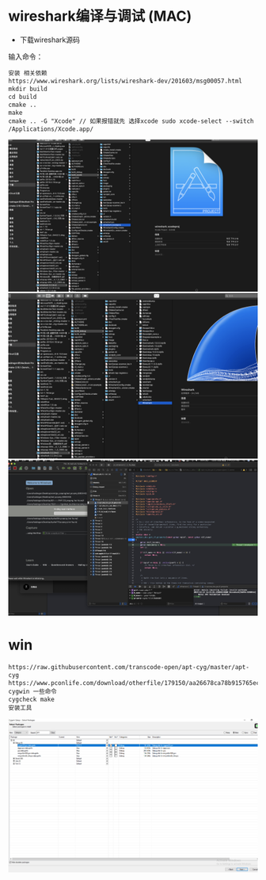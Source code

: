 # wireshark编译与调试 (MAC)
*  下载wireshark源码 

 输入命令：
```
安装 相关依赖
https://www.wireshark.org/lists/wireshark-dev/201603/msg00057.html
mkdir build
cd build 
cmake ..
make 
cmake .. -G "Xcode" // 如果报错就先 选择xcode sudo xcode-select --switch /Applications/Xcode.app/
```
![avatar](https://github.com/haidragon/pcap_Banalysis/blob/master/pages/page5/images/1.png)
![avatar](https://github.com/haidragon/pcap_Banalysis/blob/master/pages/page5/images/2.png)
![avatar](https://github.com/haidragon/pcap_Banalysis/blob/master/pages/page5/images/3.jpg)

# win 
```
https://raw.githubusercontent.com/transcode-open/apt-cyg/master/apt-cyg
https://www.pconlife.com/download/otherfile/179150/aa26678ca78b915765ece4563214cf2f/
cygwin 一些命令
cygcheck make
安装工具
```
![avatar](https://github.com/haidragon/pcap_Banalysis/blob/master/pages/page5/images/4.png)
